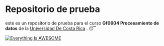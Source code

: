 # Repositorio de prueba 

este es un repositorio de prueba para el curso **Gf0604 Procesamiento de datos** de la [Universidad De Costa Rica](https://www.ucr.ac.cr/)
.
:sleeping:

[![Everything Is AWESOME](https://img.youtube.com/vi/StTqXEQ2l-Y/0.jpg)](https://www.youtube.com/watch?v=StTqXEQ2l-Y "Everything Is AWESOME")

